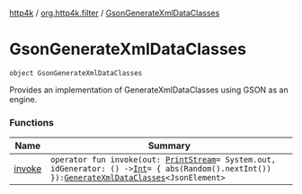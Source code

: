 [http4k](../../index.md) / [org.http4k.filter](../index.md) / [GsonGenerateXmlDataClasses](./index.md)

# GsonGenerateXmlDataClasses

`object GsonGenerateXmlDataClasses`

Provides an implementation of GenerateXmlDataClasses using GSON as an engine.

### Functions

| Name | Summary |
|---|---|
| [invoke](invoke.md) | `operator fun invoke(out: `[`PrintStream`](https://docs.oracle.com/javase/9/docs/api/java/io/PrintStream.html)` = System.out, idGenerator: () -> `[`Int`](https://kotlinlang.org/api/latest/jvm/stdlib/kotlin/-int/index.html)` = { abs(Random().nextInt()) }): `[`GenerateXmlDataClasses`](../-generate-xml-data-classes/index.md)`<JsonElement>` |
